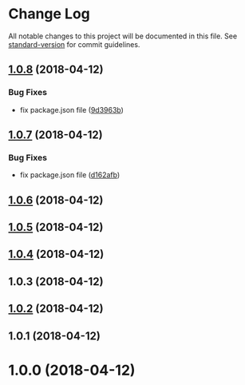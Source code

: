 # Change Log

All notable changes to this project will be documented in this file. See [standard-version](https://github.com/conventional-changelog/standard-version) for commit guidelines.

<a name="1.0.8"></a>
## [1.0.8](https://github.com/ccucurullo/doslotos-grid/compare/v1.0.7...v1.0.8) (2018-04-12)


### Bug Fixes

* fix package.json file ([9d3963b](https://github.com/ccucurullo/doslotos-grid/commit/9d3963b))



<a name="1.0.7"></a>
## [1.0.7](https://github.com/ccucurullo/doslotos-grid/compare/v1.0.6...v1.0.7) (2018-04-12)


### Bug Fixes

* fix package.json file ([d162afb](https://github.com/ccucurullo/doslotos-grid/commit/d162afb))



<a name="1.0.6"></a>
## [1.0.6](https://github.com/ccucurullo/doslotos-grid/compare/v1.0.5...v1.0.6) (2018-04-12)



<a name="1.0.5"></a>
## [1.0.5](https://github.com/ccucurullo/doslotos-grid/compare/v1.0.4...v1.0.5) (2018-04-12)



<a name="1.0.4"></a>
## [1.0.4](https://github.com/ccucurullo/doslotos-grid/compare/v1.0.3...v1.0.4) (2018-04-12)



<a name="1.0.3"></a>
## 1.0.3 (2018-04-12)



<a name="1.0.2"></a>
## [1.0.2](https://github.com/ccucurullo/doslotos-grid/compare/v1.0.1...v1.0.2) (2018-04-12)



<a name="1.0.1"></a>
## 1.0.1 (2018-04-12)



<a name="1.0.0"></a>
# 1.0.0 (2018-04-12)

